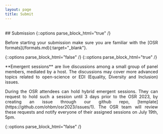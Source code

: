 ```yaml
---
layout: page
title: Submit
---
```


<div id="submission"></div>
<br>
## Submission
{::options parse_block_html="true" /}
<p align="justify">
  Before starting your submission make sure you are familiar with the [OSR formats](/formats.md){:target="_blank"}.
</p>
{::options parse_block_html="false" /}
{::options parse_block_html="true" /}
<p align="justify">
  **Emergent sessions** are live discussions among a small group of panel members, mediated by a host. The discussions may cover more advanced topics related to open-science or EDI (Equality, Diversity and Inclusion) issues.
</p>
<p align="justify">
During the OSR attendees can hold hybrid emergent sessions. They can request to hold such a session until 3 days prior to the OSR 2023, by creating an issue through our github repo, [template](https://github.com/ohbm/osr2023/issues/1). The OSR team will review these requests and notify everyone of their assigned sessions on July 19th, 5pm. 
</p>
{::options parse_block_html="false" /}

<!-- <figure class="video_container">
  <iframe width="640px" height= "480px" src= "https://forms.office.com/Pages/ResponsePage.aspx?id=DQSIkWdsW0yxEjajBLZtrQAAAAAAAAAAAAMAAC9pqdJUME0xMUowV0ZEWEpWQjM3TVRFVk5SOE1YSC4u&embed=true" frameborder= "0" marginwidth= "0" marginheight= "0" style= "border: none; max-width:100%; max-height:100vh" allowfullscreen webkitallowfullscreen mozallowfullscreen msallowfullscreen> </iframe>
</figure> -->
<br>
